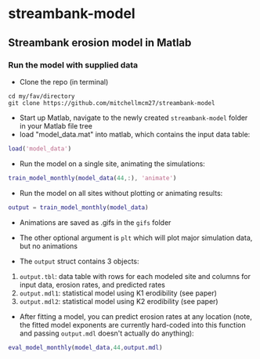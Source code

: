 # streambank-model
## Streambank erosion model in Matlab

### Run the model with supplied data
 * Clone the repo (in terminal)
 ````dos
 cd my/fav/directory
 git clone https://github.com/mitchellmcm27/streambank-model
 ````
 
 * Start up Matlab, navigate to the newly created ```streambank-model``` folder in your Matlab file tree
 * load "model_data.mat" into matlab, which contains the input data table:
 ````matlab
 load('model_data')
 ````
 
 * Run the model on a single site, animating the simulations:
 ````matlab
 train_model_monthly(model_data(44,:), 'animate')
 ````
 
 * Run the model on all sites without plotting or animating results:
 ````matlab
 output = train_model_monthly(model_data)
 ````
  * Animations are saved as .gifs in the ```gifs``` folder
 
 * The other optional argument is ```plt``` which will plot major simulation data, but no animations
 
 * The ```output``` struct contains 3 objects:
  1. ```output.tbl```: data table with rows for each modeled site and columns for input data, erosion rates, and predicted rates
  2. ```output.mdl1```: statistical model using K1 erodibility (see paper)
  3. ```output.mdl2```: statistical model using K2 erodibility (see paper)
 
 * After fitting a model, you can predict erosion rates at any location (note, the fitted model exponents are currently hard-coded into this function and passing ```output.mdl``` doesn't actually do anything):
 ````matlab
 eval_model_monthly(model_data,44,output.mdl)
 ````
